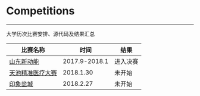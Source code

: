 # Competitions
---
大学历次比赛安排、源代码及结果汇总

比赛名称 | 时间 | 结果
--- | --- | ---
[山东新动能](http://sdsoft.topcio.cn/Article/157087096/) | 2017.9-2018.1 | 进入决赛
[天池精准医疗大赛](https://tianchi.aliyun.com/competition/introduction.htm?raceId=231638) | 2018.1.30 | 未开始
[印象盐城](https://tianchi.aliyun.com/competition/introduction.htm?raceId=231641)| 2018.2.27 | 未开始
